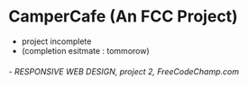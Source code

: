 # CamperCafe (An FCC Project)

- project incomplete
- (completion esitmate : tommorow)
###### - RESPONSIVE WEB DESIGN, project 2, FreeCodeChamp.com

